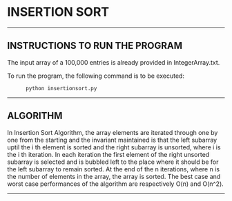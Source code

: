 # INSERTION SORT
------------------------------------
INSTRUCTIONS TO RUN THE PROGRAM
------------------------------------

The input array of a 100,000 entries is already provided in IntegerArray.txt.

To run the program, the following command is to be executed:

          python insertionsort.py


------------------------------------
ALGORITHM
------------------------------------

In Insertion Sort Algorithm, the array elements are iterated through one by one
from the starting and the invariant maintained is that the left subarray uptil the
i th element is sorted and the right subarray is unsorted, where i is the i th
iteration. In each iteration the first element of the right unsorted subarray is
selected and is bubbled left to the place where it should be for the left subarray
to remain sorted. At the end of the n iterations, where n is the number of elements
in the array, the array is sorted. The best case and worst case performances of the
algorithm are respectively O(n) and O(n^2).

------------------------------------  
